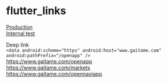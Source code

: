 # flutter_links

<a href="https://play.google.com/store/apps/details?id=co.appkanoonmarisa.bmicalculator">Production</a>
<br/>
<a href="https://play.google.com/apps/test/co.appkanoonmarisa.bmicalculator/2">Internal test</a>
<br/>

Deep link
<br />
`<data android:scheme="https"
       android:host="www.gaitame.com"
       android:pathPrefix="/openapp" />`
<br />
<a href="https://www.gaitame.com/openapp">https://www.gaitame.com/openapp</a>
<br />
<a href="https://www.gaitame.com/markets">https://www.gaitame.com/markets</a>
<br />
<a href="https://www.gaitame.com/opennaviapp">https://www.gaitame.com/opennaviapp</a>

